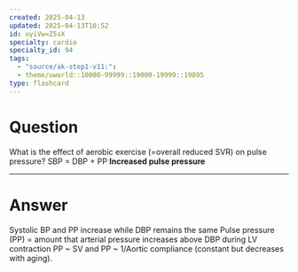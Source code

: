 ```yaml
---
created: 2025-04-13
updated: 2025-04-13T10:52
id: uyiVw=Z5sX
specialty: cardio
specialty_id: 94
tags:
  - "source/ak-step1-v11:": 
  - theme/uworld::10000-99999::19000-19999::19895
type: flashcard
---
```


# Question
What is the effect of aerobic exercise (=overall reduced SVR) on pulse pressure?    SBP = DBP + PP    **Increased pulse pressure**

---

# Answer
Systolic BP and PP increase while DBP remains the same   Pulse pressure (PP) = amount that arterial pressure increases above DBP during LV contraction   PP ~ SV and  PP ~ 1/Aortic compliance (constant but decreases with aging).